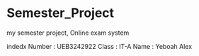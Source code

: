 # Semester_Project
my semester project, Online exam system

indedx Number : UEB3242922
Class : IT-A
Name : Yeboah Alex 

